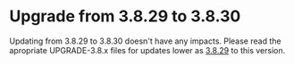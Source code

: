 # Upgrade from 3.8.29 to 3.8.30

Updating from 3.8.29 to 3.8.30 doesn't have any impacts. Please read the apropriate UPGRADE-3.8.x files for updates lower as [3.8.29](UPGRADE-3.8.29.md) to this version.
